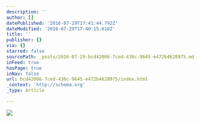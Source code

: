 ```yaml
---
description: ''
author: []
datePublished: '2016-07-29T17:41:44.792Z'
dateModified: '2016-07-29T17:40:15.618Z'
title: ''
publisher: {}
via: {}
starred: false
sourcePath: _posts/2016-07-29-bcd42006-7ced-438c-9645-e472b4628975.md
inFeed: true
hasPage: true
inNav: false
url: bcd42006-7ced-438c-9645-e472b4628975/index.html
_context: 'http://schema.org'
_type: Article

---
```

![](https://the-grid-user-content.s3-us-west-2.amazonaws.com/e15acdd8-8311-4559-ac50-47287c463a1b.jpg)